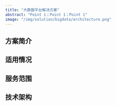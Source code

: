 ```yaml
---
title: "大数据平台解决方案"
abstract: "Point 1；Point 1；Point 1"
image: "/img/solution/bigdata/architecture.png"
---
```

## 方案简介

## 适用情况

## 服务范围

## 技术架构